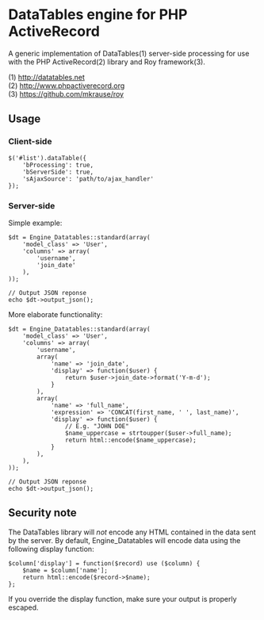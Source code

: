 
# DataTables engine for PHP ActiveRecord

A generic implementation of DataTables(1) server-side processing for use with the
PHP ActiveRecord(2) library and Roy framework(3).

(1) http://datatables.net  
(2) http://www.phpactiverecord.org  
(3) https://github.com/mkrause/roy  

## Usage

### Client-side

    $('#list').dataTable({
        'bProcessing': true,
        'bServerSide': true,
        'sAjaxSource': 'path/to/ajax_handler'
    });

### Server-side

Simple example:

    $dt = Engine_Datatables::standard(array(
        'model_class' => 'User',
        'columns' => array(
            'username',
            'join_date'
        ),
    ));
    
    // Output JSON reponse
    echo $dt->output_json();

More elaborate functionality:

    $dt = Engine_Datatables::standard(array(
        'model_class' => 'User',
        'columns' => array(
            'username',
            array(
                'name' => 'join_date',
                'display' => function($user) {
                    return $user->join_date->format('Y-m-d');
                }
            ),
            array(
                'name' => 'full_name',
                'expression' => 'CONCAT(first_name, ' ', last_name)',
                'display' => function($user) {
                    // E.g. "JOHN DOE"
                    $name_uppercase = strtoupper($user->full_name);
                    return html::encode($name_uppercase);
                }
            ),
        ),
    ));
    
    // Output JSON reponse
    echo $dt->output_json();

## Security note

The DataTables library will *not* encode any HTML contained in the data
sent by the server. By default, Engine_Datatables will encode data using
the following display function:

    $column['display'] = function($record) use ($column) {
        $name = $column['name'];
        return html::encode($record->$name);
    };

If you override the display function, make sure your output is properly
escaped.
